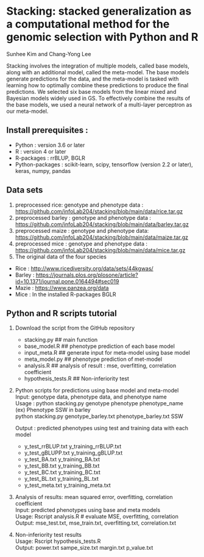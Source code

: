 # Stacking: stacked generalization as a computational method for the genomic selection with Python and R
Sunhee Kim and Chang-Yong Lee

Stacking involves the integration of multiple models, called base models, along with an additional model, called the meta-model. The base models generate predictions for the data, and the meta-model is tasked with learning how to optimally combine these predictions to produce the final predictions. We selected six base models from the linear mixed and Bayesian models widely used in GS. To effectively combine the results of the base models, we used a neural network of a multi-layer perceptron as our meta-model. 

## Install prerequisites : 
* Python : version 3.6 or later
* R : version 4 or later
* R-packages : rrBLUP, BGLR
* Python-packages : scikit-learn, scipy, tensorflow (version 2.2 or later), keras, numpy, pandas 

## Data sets
1.	preprocessed rice: genotype and phenotype data : https://github.com/infoLab204/stacking/blob/main/data/rice.tar.gz
2.	preprocessed barley : genotype and phenotype data : https://github.com/infoLab204/stacking/blob/main/data/barley.tar.gz
3.	preprocessed maize : genotype and phenotype data: https://github.com/infoLab204/stacking/blob/main/data/maize.tar.gz
4.	preprocessed mice : genotype and phenotype data : https://github.com/infoLab204/stacking/blob/main/data/mice.tar.gz
5. The original data of the four species
* Rice :  http://www.ricediversity.org/data/sets/44kgwas/ 
* Barley : https://journals.plos.org/plosone/article?id=10.1371/journal.pone.0164494#sec019
* Mazie : https://www.panzea.org/data
* Mice : In the installed R-packages BGLR


## Python and R scripts tutorial

1.	Download the script from the GitHub repository
    * stacking.py            ## main function
    * base_model.R          ## phenotype prediction of each base model    
    * input_meta.R  ## generate input for meta-model using base model
    * meta_model.py         ## phenotype prediction of met-model
    * analysis.R  ## analysis of result : mse, overfitting, correlation coefficient
    * hypothesis_tests.R  ## Non-inferiority test 

3.	Python scripts for predictions using base model and meta-model    
    Input: genotype data, phenotype data, and phenotype name    
    Usage : python stacking.py genotype phenotype phenotype_name    
  	 (ex) Phenotype SSW in barley       
        python stacking.py genotype_barley.txt phenotype_barley.txt SSW    

    Output : predicted phenotypes using test and training data with each model    
       * y_test_rrBLUP.txt  y_training_rrBLUP.txt    
       * y_test_gBLUPP.txt  y_training_gBLUP.txt    
       * y_test_BA.txt  y_training_BA.txt    
       * y_test_BB.txt  y_training_BB.txt    
       * y_test_BC.txt  y_training_BC.txt    
       * y_test_BL.txt  y_training_BL.txt    
       * y_test_meta.txt  y_training_meta.txt    

   
5.	Analysis of results: mean squared error, overfitting, correlation coefficient    
Input: predicted phenotypes using base and meta models    
Usage: Rscript analysis.R   # evaluate MSE, overfitting, correlation    
Output: mse_test.txt, mse_train.txt, overfitting.txt, correlation.txt    

6.	Non-inferiority test results    
Usage: Rscript hypothesis_tests.R    
Output: power.txt   sampe_size.txt 	margin.txt	p_value.txt    

